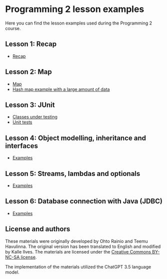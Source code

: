 # Programming 2 lesson examples

Here you can find the lesson examples used during the Programming 2 course.

## Lesson 1: Recap

- [Recap](./src/main/java/lesson1/Lesson1.java)

## Lesson 2: Map

- [Map](./src/main/java/lesson2/Lesson2.java)
- [Hash map example with a large amount of data](./src/main/java/lesson2/LotsOfData.java)

## Lesson 3: JUnit

- [Classes under testing](./src/main/java/lesson3)
- [Unit tests](./src/test/java/lesson3)

## Lesson 4: Object modelling, inheritance and interfaces

- [Examples](./src/main/java/lesson4)

## Lesson 5: Streams, lambdas and optionals

- [Examples](./src/main/java/lesson5)

## Lesson 6: Database connection with Java (JDBC)

- [Examples](./src/main/java/lesson6/Lesson6.java)

<!--
## Lesson 7: Data structures and algorithms:

- [Lesson7, Bubble sort](./src/main/java/lesson7/BubbleSort.java)

- [Lesson7, Wordplay-exercise](https://github.com/ohjelmointi2/wordplay-exercise/)

## Lesson 8: Threads and recursion:

- [Lesson8, Säikeet](./src/main/java/lesson8/thread)

- [Lesson8, Rekursio](./src/main/java/lesson8/rekursio/RekursioEsimerkki.java)
-->

## License and authors

These materials were originally developed by Ohto Rainio and Teemu Havulinna. The original version has been translated to English and modified by Kalle Ilves. The materials are licensed under the [Creative Commons BY-NC-SA license](https://creativecommons.org/licenses/by-nc-sa/4.0/).

The implementation of the materials utilized the ChatGPT 3.5 language model.

